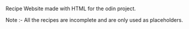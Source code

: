 Recipe Website made with HTML for the odin project.

Note :- All the recipes are incomplete and are only used as placeholders.